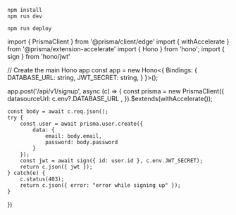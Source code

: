 ```
npm install
npm run dev
```

```
npm run deploy
```
import { PrismaClient } from '@prisma/client/edge'
import { withAccelerate } from '@prisma/extension-accelerate'
import { Hono } from 'hono';
import { sign } from 'hono/jwt'

// Create the main Hono app
const app = new Hono<{
	Bindings: {
		DATABASE_URL: string,
		JWT_SECRET: string,
	}
}>();


app.post('/api/v1/signup', async (c) => {
	const prisma = new PrismaClient({
		datasourceUrl: c.env?.DATABASE_URL	,
	}).$extends(withAccelerate());

	const body = await c.req.json();
	try {
		const user = await prisma.user.create({
			data: {
				email: body.email,
				password: body.password
			}
		});
		const jwt = await sign({ id: user.id }, c.env.JWT_SECRET);
		return c.json({ jwt });
	} catch(e) {
		c.status(403);
		return c.json({ error: "error while signing up" });
	}
})

